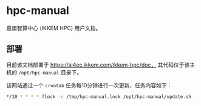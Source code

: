 # hpc-manual 

嘉庚智算中心 (IKKEM HPC) 用户文档。

## 部署

目前该文档部署于 https://ai4ec.ikkem.com/ikkem-hpc/doc， 
其代码位于该主机的 `/opt/hpc-manual` 目录下。

该网站通过一个 `crontab` 任务每10分钟进行一次更新，任务内容如下：

```bash
*/10 * * * * flock -n /tmp/hpc-manual.lock /opt/hpc-manual/update.sh
```


